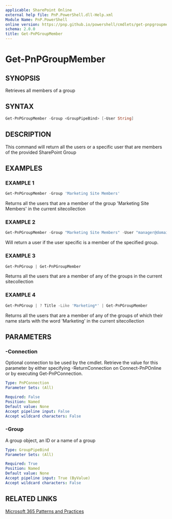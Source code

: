 ```yaml
---
applicable: SharePoint Online
external help file: PnP.PowerShell.dll-Help.xml
Module Name: PnP.PowerShell
online version: https://pnp.github.io/powershell/cmdlets/get-pnpgroupmember
schema: 2.0.0
title: Get-PnPGroupMember
---
```


# Get-PnPGroupMember

## SYNOPSIS
Retrieves all members of a group

## SYNTAX

```powershell
Get-PnPGroupMember -Group <GroupPipeBind> [-User String]
```

## DESCRIPTION
This command will return all the users or a specific user that are members of the provided SharePoint Group

## EXAMPLES

### EXAMPLE 1
```powershell
Get-PnPGroupMember -Group 'Marketing Site Members'
```

Returns all the users that are a member of the group 'Marketing Site Members' in the current sitecollection

### EXAMPLE 2
```powershell
Get-PnPGroupMember -Group "Marketing Site Members" -User "manager@domain.com"
```

Will return a user if the user specific is a member of the specified group.

### EXAMPLE 3
```powershell
Get-PnPGroup | Get-PnPGroupMember
```

Returns all the users that are a member of any of the groups in the current sitecollection

### EXAMPLE 4
```powershell
Get-PnPGroup | ? Title -Like 'Marketing*' | Get-PnPGroupMember
```

Returns all the users that are a member of any of the groups of which their name starts with the word 'Marketing' in the current sitecollection

## PARAMETERS

### -Connection
Optional connection to be used by the cmdlet. Retrieve the value for this parameter by either specifying -ReturnConnection on Connect-PnPOnline or by executing Get-PnPConnection.

```yaml
Type: PnPConnection
Parameter Sets: (All)

Required: False
Position: Named
Default value: None
Accept pipeline input: False
Accept wildcard characters: False
```

### -Group
A group object, an ID or a name of a group

```yaml
Type: GroupPipeBind
Parameter Sets: (All)

Required: True
Position: Named
Default value: None
Accept pipeline input: True (ByValue)
Accept wildcard characters: False
```



## RELATED LINKS

[Microsoft 365 Patterns and Practices](https://aka.ms/m365pnp)